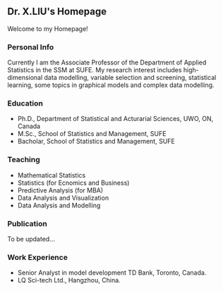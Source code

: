 ## Dr. X.LIU's Homepage

Welcome to my Homepage!


### Personal Info
Currently I am the Associate Professor of the Department of Applied Statistics in the SSM at SUFE. My research interest includes high-dimensional data modelling, variable selection and screening, statistical learning, some topics in graphical models and complex data modelling.

### Education

- Ph.D., Department of Statistical and Acturarial Sciences, UWO, ON, Canada
- M.Sc., School of Statistics and Management, SUFE
- Bacholar, School of Statistics and Management, SUFE

### Teaching

- Mathematical Statistics
- Statistics (for Ecnomics and Business)
- Predictive Analysis (for MBA)
- Data Analysis and Visualization
- Data Analysis and Modelling

### Publication
To be updated...


### Work Experience

- Senior Analyst in model development TD Bank, Toronto, Canada. 
- LQ Sci-tech Ltd., Hangzhou, China.
